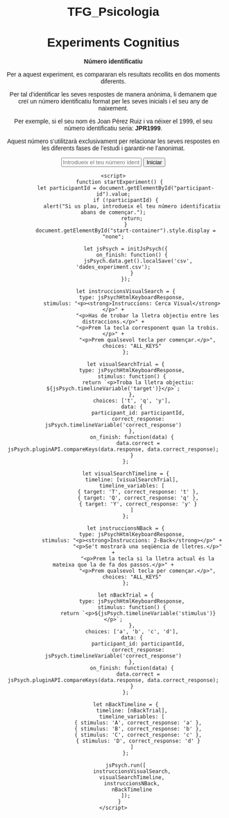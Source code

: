 # TFG_Psicologia
<!DOCTYPE html>
<html lang="ca">
<head>
    <meta charset="UTF-8">
    <meta name="viewport" content="width=device-width, initial-scale=1.0">
    <title>Experiments Cognitius</title>
    <script src="https://cdnjs.cloudflare.com/ajax/libs/p5.js/1.4.0/p5.js"></script>
    <script src="https://unpkg.com/jspsych@7.3.3/jspsych.js"></script>
    <script src="https://unpkg.com/jspsych@7.3.3/plugins/jspsych-html-keyboard-response.js"></script>
    <script src="https://unpkg.com/jspsych@7.3.3/plugins/jspsych-survey-text.js"></script>
    <script src="https://unpkg.com/jspsych@7.3.3/plugins/jspsych-timeline-variables.js"></script>
    <link rel="stylesheet" href="https://unpkg.com/jspsych@7.3.3/css/jspsych.css">
    <style>
        body { font-family: Arial, sans-serif; text-align: center; margin: 20px; }
    </style>
</head>
<body>
    <h1>Experiments Cognitius</h1>
    <div id="start-container">
        <p><strong>Número identificatiu</strong></p>
        <p>Per a aquest experiment, es compararan els resultats recollits en dos moments diferents.</p>
        <p>Per tal d’identificar les seves respostes de manera anònima, li demanem que creï un número identificatiu format per les seves inicials i el seu any de naixement.</p>
        <p>Per exemple, si el seu nom és Joan Pérez Ruiz i va néixer el 1999, el seu número identificatiu seria: <strong>JPR1999</strong>.</p>
        <p>Aquest número s’utilitzarà exclusivament per relacionar les seves respostes en les diferents fases de l’estudi i garantir-ne l’anonimat.</p>
        <input type="text" id="participant-id" placeholder="Introdueix el teu número identificatiu" required>
        <button onclick="startExperiment()">Iniciar</button>
    </div>

    <script>
        function startExperiment() {
            let participantId = document.getElementById("participant-id").value;
            if (!participantId) {
                alert("Si us plau, introdueix el teu número identificatiu abans de començar.");
                return;
            }
            document.getElementById("start-container").style.display = "none";

            let jsPsych = initJsPsych({
                on_finish: function() {
                    jsPsych.data.get().localSave('csv', 'dades_experiment.csv');
                }
            });

            let instruccionsVisualSearch = {
                type: jsPsychHtmlKeyboardResponse,
                stimulus: "<p><strong>Instruccions: Cerca Visual</strong></p>" +
                          "<p>Has de trobar la lletra objectiu entre les distraccions.</p>" +
                          "<p>Prem la tecla corresponent quan la trobis.</p>" +
                          "<p>Prem qualsevol tecla per començar.</p>",
                choices: "ALL_KEYS"
            };

            let visualSearchTrial = {
                type: jsPsychHtmlKeyboardResponse,
                stimulus: function() {
                    return `<p>Troba la lletra objectiu: ${jsPsych.timelineVariable('target')}</p>`;
                },
                choices: ['t', 'q', 'y'],
                data: {
                    participant_id: participantId,
                    correct_response: jsPsych.timelineVariable('correct_response')
                },
                on_finish: function(data) {
                    data.correct = jsPsych.pluginAPI.compareKeys(data.response, data.correct_response);
                }
            };

            let visualSearchTimeline = {
                timeline: [visualSearchTrial],
                timeline_variables: [
                    { target: 'T', correct_response: 't' },
                    { target: 'Q', correct_response: 'q' },
                    { target: 'Y', correct_response: 'y' }
                ]
            };

            let instruccionsNBack = {
                type: jsPsychHtmlKeyboardResponse,
                stimulus: "<p><strong>Instruccions: 2-Back</strong></p>" +
                          "<p>Se't mostrarà una seqüència de lletres.</p>" +
                          "<p>Prem la tecla si la lletra actual és la mateixa que la de fa dos passos.</p>" +
                          "<p>Prem qualsevol tecla per començar.</p>",
                choices: "ALL_KEYS"
            };

            let nBackTrial = {
                type: jsPsychHtmlKeyboardResponse,
                stimulus: function() {
                    return `<p>${jsPsych.timelineVariable('stimulus')}</p>`;
                },
                choices: ['a', 'b', 'c', 'd'],
                data: {
                    participant_id: participantId,
                    correct_response: jsPsych.timelineVariable('correct_response')
                },
                on_finish: function(data) {
                    data.correct = jsPsych.pluginAPI.compareKeys(data.response, data.correct_response);
                }
            };

            let nBackTimeline = {
                timeline: [nBackTrial],
                timeline_variables: [
                    { stimulus: 'A', correct_response: 'a' },
                    { stimulus: 'B', correct_response: 'b' },
                    { stimulus: 'C', correct_response: 'c' },
                    { stimulus: 'D', correct_response: 'd' }
                ]
            };

            jsPsych.run([
                instruccionsVisualSearch,
                visualSearchTimeline,
                instruccionsNBack,
                nBackTimeline
            ]);
        }
    </script>
</body>
</html>
